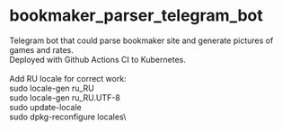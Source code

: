 # bookmaker_parser_telegram_bot
Telegram bot that could parse bookmaker site and generate pictures of games and rates.<br> Deployed with Github Actions CI to Kubernetes.<br>
\
Add RU locale for correct work:\
sudo locale-gen ru_RU\
sudo locale-gen ru_RU.UTF-8\
sudo update-locale\
sudo dpkg-reconfigure locales\

